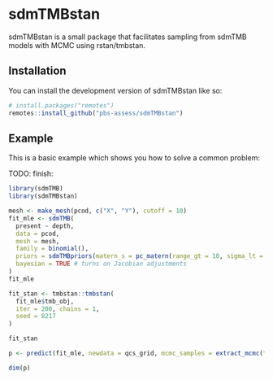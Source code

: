 # sdmTMBstan

<!-- badges: start -->
<!-- badges: end -->

sdmTMBstan is a small package that facilitates sampling from sdmTMB models with
MCMC using rstan/tmbstan.

## Installation

You can install the development version of sdmTMBstan like so:

``` r
# install.packages("remotes")
remotes::install_github("pbs-assess/sdmTMBstan")
```

## Example

This is a basic example which shows you how to solve a common problem:

TODO: finish:

``` r
library(sdmTMB)
library(sdmTMBstan)

mesh <- make_mesh(pcod, c("X", "Y"), cutoff = 10)
fit_mle <- sdmTMB(
  present ~ depth,
  data = pcod,
  mesh = mesh,
  family = binomial(),
  priors = sdmTMBpriors(matern_s = pc_matern(range_gt = 10, sigma_lt = 2)),
  bayesian = TRUE # turns on Jacobian adjustments
)
fit_mle

fit_stan <- tmbstan::tmbstan(
  fit_mle$tmb_obj,
  iter = 200, chains = 1,
  seed = 8217
)

fit_stan

p <- predict(fit_mle, newdata = qcs_grid, mcmc_samples = extract_mcmc(fit_stan))

dim(p)
```

